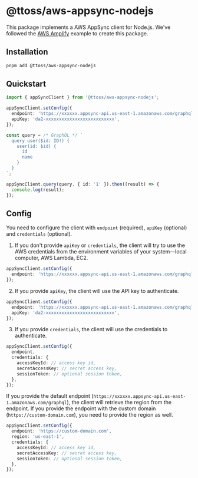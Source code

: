 # @ttoss/aws-appsync-nodejs

This package implements a AWS AppSync client for Node.js. We've followed the [AWS Amplify](https://docs.amplify.aws/lib/graphqlapi/graphql-from-nodejs/q/platform/js/) example to create this package.

## Installation

```bash
pnpm add @ttoss/aws-appsync-nodejs
```

## Quickstart

```typescript
import { appSyncClient } from '@ttoss/aws-appsync-nodejs';

appSyncClient.setConfig({
  endpoint: 'https://xxxxxx.appsync-api.us-east-1.amazonaws.com/graphql',
  apiKey: 'da2-xxxxxxxxxxxxxxxxxxxxxxxxxx',
});

const query = /* GraphQL */ `
  query user($id: ID!) {
    user(id: $id) {
      id
      name
    }
  }
`;

appSyncClient.query(query, { id: '1' }).then((result) => {
  console.log(result);
});
```

## Config

You need to configure the client with `endpoint` (required), `apiKey` (optional) and `credentials` (optional).

1. If you don't provide `apiKey` or `credentials`, the client will try to use the AWS credentials from the environment variables of your system—local computer, AWS Lambda, EC2.

```typescript
appSyncClient.setConfig({
  endpoint: 'https://xxxxxx.appsync-api.us-east-1.amazonaws.com/graphql',
});
```

2. If you provide `apiKey`, the client will use the API key to authenticate.

```typescript
appSyncClient.setConfig({
  endpoint: 'https://xxxxxx.appsync-api.us-east-1.amazonaws.com/graphql',
  apiKey: 'da2-xxxxxxxxxxxxxxxxxxxxxxxxxx',
});
```

3. If you provide `credentials`, the client will use the credentials to authenticate.

```typescript
appSyncClient.setConfig({
  endpoint,
  credentials: {
    accessKeyId: // access key id,
    secretAccessKey: // secret access key,
    sessionToken: // optional session token,
  },
});
```

If you provide the default endpoint (`https://xxxxxx.appsync-api.us-east-1.amazonaws.com/graphql`), the client will retrieve the region from the endpoint. If you provide the endpoint with the custom domain (`https://custom-domain.com`), you need to provide the region as well.

```typescript
appSyncClient.setConfig({
  endpoint: 'https://custom-domain.com',
  region: 'us-east-1',
  credentials: {
    accessKeyId: // access key id,
    secretAccessKey: // secret access key,
    sessionToken: // optional session token,
  },
});
```
